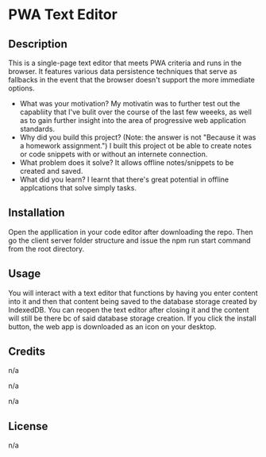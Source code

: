 # PWA Text Editor

## Description

This is a single-page text editor that meets PWA criteria and runs in the browser. It features various data persistence techniques that serve as fallbacks in the event that the browser doesn't support the more immediate options.

- What was your motivation?
My motivatin was to further test out the capabliity that I've bulit over the course of the last few weeeks, as well as to gain further insight into the area of progressive web application standards. 
- Why did you build this project? (Note: the answer is not \"Because it was a homework assignment.")
I built this project ot be able to create notes or code snippets with or without an internete connection. 
- What problem does it solve?
It allows offline notes/snippets to be created and saved. 
- What did you learn?
I learnt that there's great potential in offline applcations that solve simply tasks.

## Installation

Open the appllication in your code editor after downloading the repo. Then go the client server folder structure and issue the npm run start command from the root directory.

## Usage

You will interact with a text editor that functions by having you enter content into it and then that content being saved to the database storage created by IndexedDB. You can reopen the text editor after closing it and the content will still be there bc of said database storage creation. If you click the install button, the web app is downloaded as an icon on your desktop.

## Credits

n/a

n/a

n/a

## License

n/a

